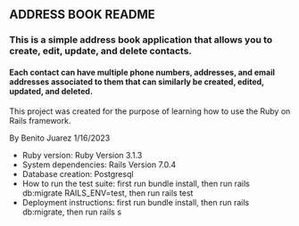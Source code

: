 ## ADDRESS BOOK README
### This is a simple address book application that allows you to create, edit, update, and delete contacts.
#### Each contact can have multiple phone numbers, addresses, and email addresses associated to them that can similarly be created, edited, updated, and deleted.

This project was created for the purpose of learning how to use the Ruby on Rails framework.

By Benito Juarez 1/16/2023

* Ruby version: Ruby Version 3.1.3
* System dependencies: Rails Version 7.0.4
* Database creation: Postgresql
* How to run the test suite: first run bundle install, then run rails db:migrate RAILS_ENV=test, then run rails test
* Deployment instructions: first run bundle install, then run rails db:migrate, then run rails s
